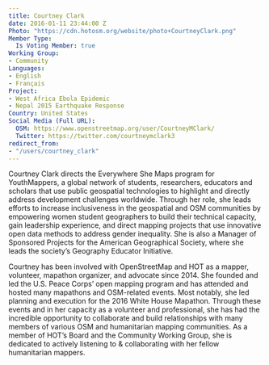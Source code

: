 ```yaml
---
title: Courtney Clark
date: 2016-01-11 23:44:00 Z
Photo: "https://cdn.hotosm.org/website/photo+CourtneyClark.png"
Member Type:
  Is Voting Member: true
Working Group:
- Community
Languages:
- English
- Français
Project:
- West Africa Ebola Epidemic
- Nepal 2015 Earthquake Response
Country: United States
Social Media (Full URL):
  OSM: https://www.openstreetmap.org/user/CourtneyMClark/
  Twitter: https://twitter.com/courtneymclark3
redirect_from:
- "/users/courtney_clark"
---
```


Courtney Clark directs the Everywhere She Maps program for YouthMappers, a global network of students, researchers, educators and scholars that use public geospatial technologies to highlight and directly address development challenges worldwide. Through her role, she leads efforts to increase inclusiveness in the geospatial and OSM communities by empowering women student geographers to build their technical capacity, gain leadership experience, and direct mapping projects that use innovative open data methods to address gender inequality. She is also a Manager of Sponsored Projects for the American Geographical Society, where she leads the society’s Geography Educator Initiative. 

Courtney has been involved with OpenStreetMap and HOT as a mapper, volunteer, mapathon organizer, and advocate since 2014. She founded and led the U.S. Peace Corps’ open mapping program and has attended and hosted many mapathons and OSM-related events. Most notably, she led planning and execution for the 2016 White House Mapathon. Through these events and in her capacity as a volunteer and professional, she has had the incredible opportunity to collaborate and build relationships with many members of various OSM and humanitarian mapping communities. As a member of HOT’s Board and the Community Working Group, she is dedicated to actively listening to & collaborating with her fellow humanitarian mappers. 

